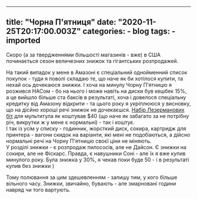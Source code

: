 
---
title: "Чорна П'ятниця"
date: "2020-11-25T20:17:00.003Z"
categories:
    - blog
tags:
    - imported
---

Скоро (а за твердженнями більшості магазинів \- вже) в США починається сезон величезних знижок та гігантських розпродажей.

На такий випадок у мене в Амазоні є спеціальний однойменний список покупок \- туди я поволі складаю те, що наче як би хотілося купити, та нехай ось дочекаюся знижки. І хоча на минулу Чорну П'ятницю я розжився НАСом \- бо на нього і може навіть на диски був кешбек 15%, а це вийшло більше ста баксів в результаті, хоча і довелося спеціальну кредитку від Амазону відкрити \- та цього року я укріплююся у висновку, що на дісйно хороші речі знижок не дочекаєшся. [Набір Лезерманових біт](https://www.amazon.com/dp/B00UKBYZLE/ref=cm_sw_em_r_mt_dp_5ORVFbS3G5FA9?_encoding=UTF8&psc=1) для мультитула як коштував $40 (що наче як забагато за не потрібну річ, викрутки ж у мене є нормальні) \- так і коштує.     
І так із усім у списку \- годинник, жорсткий диск, сокира, картридж для принтера \- вагони скидок на варіанти, які мені не подобаються, а дійсно нормальні речі на Чорну П'ятницю своєї ціни не міняють.   
У розділі знижки \- є розпродаж пилососів, але не Дайсон. Є знижки на сокири, але не Фіскарс. Правда, є навушники Соні \- але їх я вже купив минулого року. Була знижка у 30%, я чекав поки буде 50 \- і в результаті купив без знижки )  
  
Тому полювання за цим здешевленням \- залишу тим, у кого більше вільного часу. Знижки, звичайно, бувають \- але змарновані години навряд чи того вартують.


